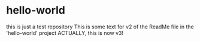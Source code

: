 # hello-world
this is just a test repository
This is some text for v2 of the ReadMe file in the 'hello-world' project
ACTUALLY, this is now v3!
